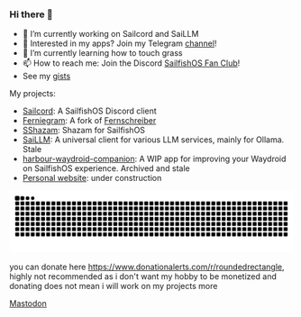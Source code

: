 ### Hi there 👋

- 🔭 I’m currently working on Sailcord and SaiLLM
- 💬 Interested in my apps? Join my Telegram [channel](https://t.me/saildiscord)!
- 🌱 I’m currently learning how to touch grass
- 📫 How to reach me: Join the Discord [SailfishOS Fan Club](https://discord.gg/Q3u7ejjzFg)!
- See my [gists](https://gists.github.com/roundedrectangle)

My projects:

- [Sailcord](https://github.com/roundedrectangle/SailDiscord): A SailfishOS Discord client
- [Ferniegram](https://github.com/roundedrectangle/harbour-fernschreiber2): A fork of [Fernschreiber](https://github.com/Wunderfitz/harbour-fernschreiber)
- [SShazam](https://github.com/roundedrectangle/harbour-sshazam): Shazam for SailfishOS
- [SaiLLM](https://github.com/roundedrectangle/harbour-saillm): A universal client for various LLM services, mainly for Ollama. Stale
- [harbour-waydroid-companion](https://github.com/roundedrectangle/harbour-waydroid-companion): A WIP app for improving your Waydroid on SailfishOS experience. Archived and stale
- [Personal website](https://roundedrectangle.github.io): under construction

![](https://raw.githubusercontent.com/roundedrectangle/roundedrectangle/output/github-contribution-grid-snake.svg)


you can donate here https://www.donationalerts.com/r/roundedrectangle, highly not recommended as i don't want my hobby to be monetized and donating does not mean i will work on my projects more


<a rel="me" href="https://techhub.social/@roundedrectangle">Mastodon</a>
